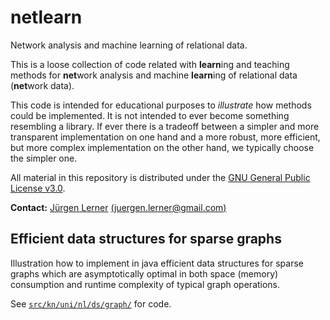 # netlearn
Network analysis and machine learning of relational data.

This is a loose collection of code related with **learn**ing and teaching methods for **net**work analysis and machine **learn**ing of relational data (**net**work data).  

This code is intended for educational purposes to *illustrate* how methods could be implemented. It is not intended to ever become something resembling a library. If ever there is a tradeoff between a simpler and more transparent implementation on one hand and a more robust, more efficient, but more complex implementation on the other hand, we typically choose the simpler one.

All material in this repository is distributed under the [GNU General Public License v3.0](https://github.com/juergenlerner/netlearn/blob/master/LICENSE).

**Contact:** [J&uuml;rgen Lerner](https://github.com/juergenlerner) [(juergen.lerner@gmail.com)](mailto:juergen.lerner@gmail.com)

## Efficient data structures for sparse graphs

Illustration how to implement in java efficient data structures for sparse graphs which are asymptotically optimal in both space (memory) consumption and runtime complexity of typical graph operations.

See [```src/kn/uni/nl/ds/graph/```](https://github.com/juergenlerner/netlearn/tree/main/src/kn/uni/nl/ds/graph) for code.

